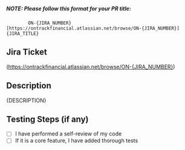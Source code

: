 ##### NOTE: Please follow this format for your PR title: 
            ON-{JIRA_NUMBER} [https://ontrackfinancial.atlassian.net/browse/ON-{JIRA_NUMBER}] {JIRA_TITLE}

## Jira Ticket
(https://ontrackfinancial.atlassian.net/browse/ON-{JIRA_NUMBER})

## Description
{DESCRIPTION}

## Testing Steps (if any)
- [ ] I have performed a self-review of my code
- [ ] If it is a core feature, I have added thorough tests
